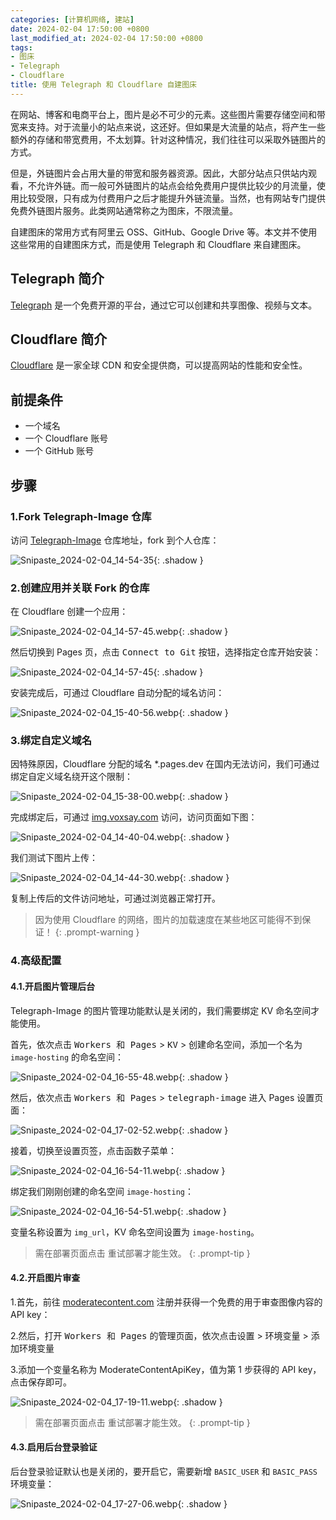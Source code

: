 ```yaml
---
categories: [计算机网络, 建站]
date: 2024-02-04 17:50:00 +0800
last_modified_at: 2024-02-04 17:50:00 +0800
tags:
- 图床
- Telegraph
- Cloudflare
title: 使用 Telegraph 和 Cloudflare 自建图床
---
```


在网站、博客和电商平台上，图片是必不可少的元素。这些图片需要存储空间和带宽来支持。对于流量小的站点来说，这还好。但如果是大流量的站点，将产生一些额外的存储和带宽费用，不太划算。针对这种情况，我们往往可以采取外链图片的方式。

但是，外链图片会占用大量的带宽和服务器资源。因此，大部分站点只供站内观看，不允许外链。而一般可外链图片的站点会给免费用户提供比较少的月流量，使用比较受限，只有成为付费用户之后才能提升外链流量。当然，也有网站专门提供免费外链图片服务。此类网站通常称之为图床，不限流量。

自建图床的常用方式有阿里云 OSS、GitHub、Google Drive 等。本文并不使用这些常用的自建图床方式，而是使用 Telegraph 和 Cloudflare 来自建图床。

## Telegraph 简介

[Telegraph](https://telegra.ph) 是一个免费开源的平台，通过它可以创建和共享图像、视频与文本。

## Cloudflare 简介

[Cloudflare](https://www.cloudflare.com) 是一家全球 CDN 和安全提供商，可以提高网站的性能和安全性。

## 前提条件

- 一个域名
- 一个 Cloudflare 账号
- 一个 GitHub 账号

## 步骤

### 1.Fork Telegraph-Image 仓库

访问 [Telegraph-Image](https://github.com/cf-pages/Telegraph-Image) 仓库地址，fork 到个人仓库：

![Snipaste_2024-02-04_14-54-35](/img/Snipaste_2024-02-04_14-54-35.webp){: .shadow }

### 2.创建应用并关联 Fork 的仓库

在 Cloudflare 创建一个应用：

![Snipaste_2024-02-04_14-57-45.webp](/img/Snipaste_2024-02-04_14-57-45.webp){: .shadow }

然后切换到 Pages 页，点击 <kbd>Connect to Git</kbd> 按钮，选择指定仓库开始安装：

![Snipaste_2024-02-04_14-57-45](/img/Snipaste_2024-02-04_14-57-45.webp){: .shadow }

安装完成后，可通过 Cloudflare 自动分配的域名访问：

![Snipaste_2024-02-04_15-40-56.webp](/img/Snipaste_2024-02-04_15-40-56.webp){: .shadow }

### 3.绑定自定义域名

因特殊原因，Cloudflare 分配的域名 *.pages.dev 在国内无法访问，我们可通过绑定自定义域名绕开这个限制：

![Snipaste_2024-02-04_15-38-00.webp](/img/Snipaste_2024-02-04_15-38-00.webp){: .shadow }

完成绑定后，可通过 [img.voxsay.com](https://img.voxsay.com) 访问，访问页面如下图：

![Snipaste_2024-02-04_14-40-04.webp](/img/Snipaste_2024-02-04_14-40-04.webp){: .shadow }

我们测试下图片上传：

![Snipaste_2024-02-04_14-44-30.webp](/img/Snipaste_2024-02-04_14-44-30.webp){: .shadow }

复制上传后的文件访问地址，可通过浏览器正常打开。

> 因为使用 Cloudflare 的网络，图片的加载速度在某些地区可能得不到保证！
{: .prompt-warning }

### 4.高级配置

#### 4.1.开启图片管理后台

Telegraph-Image 的图片管理功能默认是关闭的，我们需要绑定 KV 命名空间才能使用。

首先，依次点击 <kbd>Workers 和 Pages</kbd> > <kbd>KV</kbd> > <kbd>创建命名空间</kbd>，添加一个名为 `image-hosting` 的命名空间：

![Snipaste_2024-02-04_16-55-48.webp](/img/Snipaste_2024-02-04_16-55-48.webp){: .shadow }

然后，依次点击 <kbd>Workers 和 Pages</kbd> > <kbd>telegraph-image</kbd> 进入 Pages 设置页面：

![Snipaste_2024-02-04_17-02-52.webp](/img/Snipaste_2024-02-04_17-02-52.webp){: .shadow }

接着，切换至<kbd>设置</kbd>页签，点击<kbd>函数</kbd>子菜单：

![Snipaste_2024-02-04_16-54-11.webp](/img/Snipaste_2024-02-04_16-54-11.webp){: .shadow }

绑定我们刚刚创建的命名空间 `image-hosting`：

![Snipaste_2024-02-04_16-54-51.webp](/img/Snipaste_2024-02-04_16-54-51.webp){: .shadow }

变量名称设置为 `img_url`，KV 命名空间设置为 `image-hosting`。

> 需在部署页面点击 <kbd>重试部署</kbd>才能生效。
{: .prompt-tip }

#### 4.2.开启图片审查

1.首先，前往 [moderatecontent.com](https://moderatecontent.com) 注册并获得一个免费的用于审查图像内容的 API key：

2.然后，打开 <kbd>Workers 和 Pages</kbd> 的管理页面，依次点击<kbd>设置</kbd> > <kbd>环境变量</kbd> > <kbd>添加环境变量</kbd>

3.添加一个变量名称为 ModerateContentApiKey，值为第 1 步获得的 API key，点击保存即可。

![Snipaste_2024-02-04_17-19-11.webp](/img/Snipaste_2024-02-04_17-19-11.webp){: .shadow }

> 需在部署页面点击 <kbd>重试部署</kbd>才能生效。
{: .prompt-tip }

#### 4.3.启用后台登录验证

后台登录验证默认也是关闭的，要开启它，需要新增 `BASIC_USER` 和 `BASIC_PASS` 环境变量：

![Snipaste_2024-02-04_17-27-06.webp](/img/Snipaste_2024-02-04_17-27-06.webp){: .shadow }
